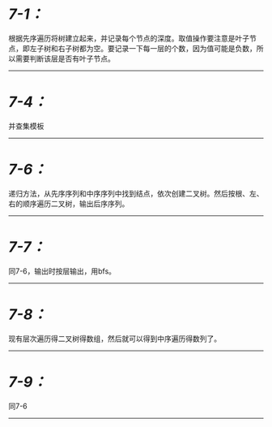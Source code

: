 # ***7-1：***

根据先序遍历将树建立起来，并记录每个节点的深度。取值操作要注意是叶子节点，即左子树和右子树都为空。要记录一下每一层的个数，因为值可能是负数，所以需要判断该层是否有叶子节点。

***
# ***7-4：***
并查集模板

***
# ***7-6：***
递归方法，从先序序列和中序序列中找到结点，依次创建二叉树。然后按根、左、右的顺序遍历二叉树，输出后序序列。
***
# ***7-7：***
同7-6，输出时按层输出，用bfs。
***
# ***7-8：***
现有层次遍历得二叉树得数组，然后就可以得到中序遍历得数列了。
***
# ***7-9：***
同7-6

***